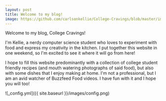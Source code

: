 ```yaml
---
layout: post
title: Welcome to my blog!
image: https://github.com/carlsonkellie/College-Cravings/blob/master/images/College-Cravings-Whisk-Icon.png?raw=true
---
```


Welcome to my blog, College Cravings! 

I'm Kellie, a nerdy computer science student who loves to experiment with food and express my creativity in the kitchen. I put together this website in one weekend, so I'm excited to see it where it will go from here!

I hope to fill this website predominantly with a collection of college student friendly recipes (and mouth watering photographs of said food), but also with some dishes that I enjoy making at home. I'm not a professional, but I am an avid watcher of Buzzfeed Food videos. I have fun with it and I hope you will too!

![_config.yml]({{ site.baseurl }}/images/config.png)
